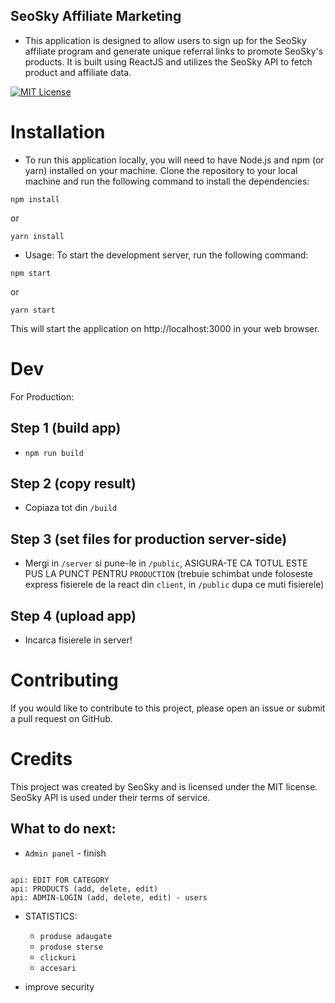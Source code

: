 ## SeoSky Affiliate Marketing

- This application is designed to allow users to sign up for the SeoSky affiliate program and generate unique referral links to promote SeoSky's products. It is built using ReactJS and utilizes the SeoSky API to fetch product and affiliate data.

[![MIT License](https://img.shields.io/badge/License-MIT-green.svg)](https://choosealicense.com/licenses/mit/)


# Installation
- To run this application locally, you will need to have Node.js and npm (or yarn) installed on your machine. Clone the repository to your local machine and run the following command to install the dependencies:

```
npm install
```
or
```
yarn install
```
- Usage: To start the development server, run the following command:

```
npm start
```
or
```
yarn start
```
This will start the application on http://localhost:3000 in your web browser.

# Dev
For Production:

## Step 1 (build app)

  - ``` npm run build ```
## Step 2 (copy result)
  - Copiaza tot din ``` /build ```
## Step 3 (set files for production server-side)
  - Mergi in ``` /server ``` si pune-le in ``` /public ```, ASIGURA-TE CA TOTUL ESTE PUS LA PUNCT PENTRU ``` PRODUCTION ``` (trebuie schimbat unde foloseste express fisierele de la react din ```client```, in ```/public``` dupa ce muti fisierele)
## Step 4 (upload app)
  - Incarca fisierele in server!

# Contributing
If you would like to contribute to this project, please open an issue or submit a pull request on GitHub.

# Credits
This project was created by SeoSky and is licensed under the MIT license. SeoSky API is used under their terms of service.


## What to do next:

- ```Admin panel``` - finish
```

api: EDIT FOR CATEGORY
api: PRODUCTS (add, delete, edit)
api: ADMIN-LOGIN (add, delete, edit) - users

```
- STATISTICS:
  - ```produse adaugate```
  - ```produse sterse```
  - ```clickuri```
  - ```accesari```

- improve security
